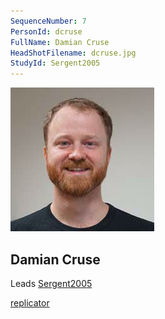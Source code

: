 ```yaml
---
SequenceNumber: 7
PersonId: dcruse
FullName: Damian Cruse
HeadShotFilename: dcruse.jpg
StudyId: Sergent2005
---
```


![headshot of researcher](/assets/images/headshots/dcruse.jpg "Damian Cruse")

## Damian Cruse


Leads [Sergent2005](/replications/Sergent2005)



[replicator]("replicator")